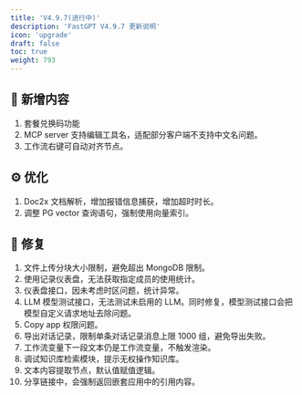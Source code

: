 ```yaml
---
title: 'V4.9.7(进行中)'
description: 'FastGPT V4.9.7 更新说明'
icon: 'upgrade'
draft: false
toc: true
weight: 793
---
```


## 🚀 新增内容

1. 套餐兑换码功能
2. MCP server 支持编辑工具名，适配部分客户端不支持中文名问题。
3. 工作流右键可自动对齐节点。

## ⚙️ 优化

1. Doc2x 文档解析，增加报错信息捕获，增加超时时长。
2. 调整 PG vector 查询语句，强制使用向量索引。

## 🐛 修复

1. 文件上传分块大小限制，避免超出 MongoDB 限制。
2. 使用记录仪表盘，无法获取指定成员的使用统计。
3. 仪表盘接口，因未考虑时区问题，统计异常。
4. LLM 模型测试接口，无法测试未启用的 LLM。同时修复，模型测试接口会把模型自定义请求地址去除问题。
5. Copy app 权限问题。
6. 导出对话记录，限制单条对话记录消息上限 1000 组，避免导出失败。
7. 工作流变量下一段文本仍是工作流变量，不触发渲染。
8. 调试知识库检索模块，提示无权操作知识库。
9. 文本内容提取节点，默认值赋值逻辑。
10. 分享链接中，会强制返回嵌套应用中的引用内容。

